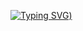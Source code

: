 [![Typing SVG](https://readme-typing-svg.demolab.com?font=Press+Start+2P&size=24&pause=1000&color=800080&width=400&lines=Bem-vindo(a)+ao+meu+perfil+%3A))](https://git.io/typing-svg)
